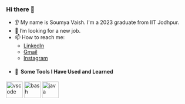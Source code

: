 ### Hi there 👋
* 👂 My name is Soumya Vaish. I'm a 2023 graduate from IIT Jodhpur.
* 🤝 I’m looking for a new job.
* 📫 How to reach me:
  * [LinkedIn](https://www.linkedin.com/in/soumya-vaish-6a9b341ab/)
  * [Gmail](mailto:saumyaaaaa0206@gmail.com)
  * [Instagram](https://www.instagram.com/__saumyaaaaa___/)
* <h4> 🚀 &nbsp;Some Tools I Have Used and Learned</h4>
<p align="left">
<img src="https://cdn.jsdelivr.net/gh/devicons/devicon/icons/vscode/vscode-original.svg" alt="vscode" width="45" height="45"/>
<img src="https://cdn.jsdelivr.net/gh/devicons/devicon/icons/bash/bash-original.svg" alt="bash" width="45" height="45"/>
<img src="https://cdn.jsdelivr.net/gh/devicons/devicon/icons/php/php-original.svg" alt="java" width="45" height="45"/>
</p>
<!--
**Saumya0206/Saumya0206** is a ✨ _special_ ✨ repository because its `README.md` (this file) appears on your GitHub profile.

Here are some ideas to get you started:

- 🔭 I’m currently working on ...
- 🌱 I’m currently learning ...
- 👯 I’m looking to collaborate on ...
- 🤔 I’m looking for help with ...
- 💬 Ask me about ...
- 📫 How to reach me: ...
- 😄 Pronouns: ...
- ⚡ Fun fact: ...
-->
